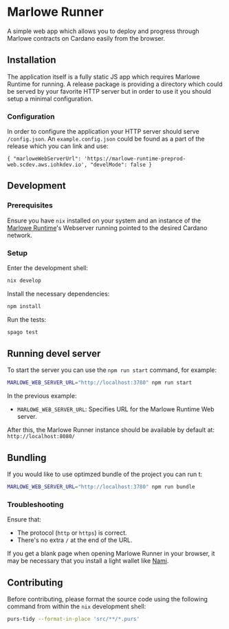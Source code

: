 # Marlowe Runner

A simple web app which allows you to deploy and progress through Marlowe contracts on Cardano easily from the browser.

## Installation

The application itself is a fully static JS app which requires Marlowe Runtime for running. A release package is providing a directory which could be served by your favorite HTTP server but in order to use it you should setup a minimal configuration.

### Configuration

In order to configure the application your HTTP server should serve `/config.json`. An `example.config.json` could be found as a part of the release which you can link and use:

```
{ "marloweWebServerUrl": 'https://marlowe-runtime-preprod-web.scdev.aws.iohkdev.io', "develMode": false }
```


## Development

### Prerequisites

Ensure you have `nix` installed on your system and an instance of the [Marlowe Runtime](https://docs.marlowe.iohk.io/docs/getting-started/deployment-options)'s Webserver running pointed to the desired Cardano network.

### Setup

Enter the development shell:
```bash
nix develop
```

Install the necessary dependencies:
```bash
npm install
```

Run the tests:
```bash
spago test
```

## Running devel server

To start the server you can use the `npm run start` command, for example:
```bash
MARLOWE_WEB_SERVER_URL="http://localhost:3780" npm run start
```

In the previous example:
- `MARLOWE_WEB_SERVER_URL`: Specifies URL for the Marlowe Runtime Web server.

After this, the Marlowe Runner instance should be available by default at: `http://localhost:8080/`

## Bundling

If you would like to use optimzed bundle of the project you can run t:

```bash
MARLOWE_WEB_SERVER_URL="http://localhost:3780" npm run bundle
```

### Troubleshooting

Ensure that:
  -  The protocol (`http` or `https`) is correct.
  -  There's no extra `/` at the end of the URL.

If you get a blank page when opening Marlowe Runner in your browser, it may be necessary that you install a light wallet like [Nami](https://namiwallet.io/).

## Contributing

Before contributing, please format the source code using the following command from within the `nix` development shell:

```bash
purs-tidy --format-in-place 'src/**/*.purs'
```
